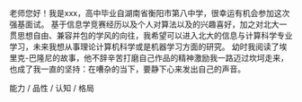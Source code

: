 老师您好！我是xxx，高中毕业自湖南省衡阳市第八中学，很幸运有机会参加这次强基面试。
基于信息学竞赛经历以及个人对算法以及的兴趣喜好，加之对北大一贯思想自由、兼容并包的学风的向往，我希望可以进入北大的信息与计算科学专业学习，未来我想从事理论计算机科学或是机器学习方面的研究。
幼时我阅读了埃里克-巴隆尼的故事，他不辞辛苦打磨自己作品的精神激励我一路迈过坎坷走来，也成了我一直的坚持：在嘈杂的当下，要静下心来发出自己的声音。


能力 / 品性 / 认知 / 格局
